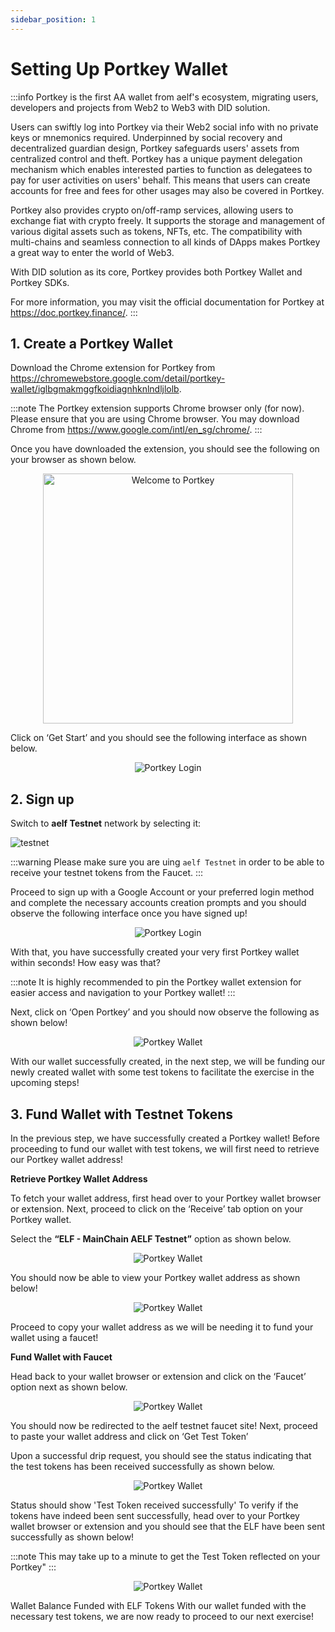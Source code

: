 ```yaml
---
sidebar_position: 1
---
```

# Setting Up Portkey Wallet

:::info
Portkey is the first AA wallet from aelf's ecosystem, migrating users, developers and projects from Web2 to Web3 with DID solution.

Users can swiftly log into Portkey via their Web2 social info with no private keys or mnemonics required. Underpinned by social recovery and decentralized guardian design, Portkey safeguards users' assets from centralized control and theft. Portkey has a unique payment delegation mechanism which enables interested parties to function as delegatees to pay for user activities on users' behalf. This means that users can create accounts for free and fees for other usages may also be covered in Portkey.

Portkey also provides crypto on/off-ramp services, allowing users to exchange fiat with crypto freely. It supports the storage and management of various digital assets such as tokens, NFTs, etc. The compatibility with multi-chains and seamless connection to all kinds of DApps makes Portkey a great way to enter the world of Web3.

With DID solution as its core, Portkey provides both Portkey Wallet and Portkey SDKs.

For more information, you may visit the official documentation for Portkey at https://doc.portkey.finance/.
:::


## 1. Create a Portkey Wallet

Download the Chrome extension for Portkey from https://chromewebstore.google.com/detail/portkey-wallet/iglbgmakmggfkoidiagnhknlndljlolb.

:::note
The Portkey extension supports Chrome browser only (for now). Please ensure that you are using Chrome browser.
You may download Chrome from https://www.google.com/intl/en_sg/chrome/.
:::

Once you have downloaded the extension, you should see the following on your browser as shown below.

<p align="center">
<img src="/img/welcome-to-portkey.png" alt="Welcome to Portkey" width="400"/></p>

Click on ‘Get Start’ and you should see the following interface as shown below. 
<p align="center">
<img src="/img/portkey-login.png" alt="Portkey Login" width=""/>
</p>

## 2. Sign up 

Switch to **aelf Testnet** network by selecting it:

![testnet](/img/portkey-switch-to-testnet.png)

:::warning
Please make sure you are uing `aelf Testnet` in order to be able to receive your testnet tokens from the Faucet.
:::

Proceed to sign up with a Google Account or your preferred login method and complete the necessary accounts creation prompts and you should observe the following interface once you have signed up!

<p align="center">
<img src="/img/success-login.png" alt="Portkey Login" width=""/>
</p>

With that, you have successfully created your very first Portkey wallet within seconds! How easy was that?

:::note
It is highly recommended to pin the Portkey wallet extension for easier access and navigation to your Portkey wallet!
:::

Next, click on ‘Open Portkey’ and you should now observe the following as shown below!

<p align="center">
<img src="/img/portkey-wallet-preview.png" alt="Portkey Wallet" width=""/>
</p>

With our wallet successfully created, in the next step, we will be funding our newly created wallet with some test tokens to facilitate the exercise in the upcoming steps!

## 3. Fund Wallet with Testnet Tokens

In the previous step, we have successfully created a Portkey wallet! Before proceeding to fund our wallet with test tokens, we will first need to retrieve our Portkey wallet address!

**Retrieve Portkey Wallet Address**

To fetch your wallet address, first head over to your Portkey wallet browser or extension. Next, proceed to click on the ‘Receive’ tab option on your Portkey wallet.

Select the **“ELF - MainChain AELF Testnet”** option as shown below.

<p align="center">
<img src="/img/select-token.png" alt="Portkey Wallet" width=""/>
</p>

You should now be able to view your Portkey wallet address as shown below!

<p align="center">
<img src="/img/wallet-address.png" alt="Portkey Wallet" width=""/>
</p>

Proceed to copy your wallet address as we will be needing it to fund your wallet using a faucet!

**Fund Wallet with Faucet**

Head back to your wallet browser or extension and click on the ‘Faucet’ option next as shown below.

<p align="center">
<img src="/img/faucet-link.png" alt="Portkey Wallet" width=""/>
</p>

You should now be redirected to the aelf testnet faucet site! Next, proceed to paste your wallet address and click on ‘Get Test Token’

Upon a successful drip request, you should see the status indicating that the test tokens has been received successfully as shown below.

<p align="center">
<img src="/img/get-test-token.png" alt="Portkey Wallet" width=""/>
</p>

Status should show 'Test Token received successfully'
To verify if the tokens have indeed been sent successfully, head over to your Portkey wallet browser or extension and you should see that the ELF have been sent successfully as shown below!

:::note
This may take up to a minute to get the Test Token reflected on your Portkey"
:::

<p align="center">
<img src="/img/funded-token.png" alt="Portkey Wallet" width=""/>
</p>

Wallet Balance Funded with ELF Tokens
With our wallet funded with the necessary test tokens, we are now ready to proceed to our next exercise!